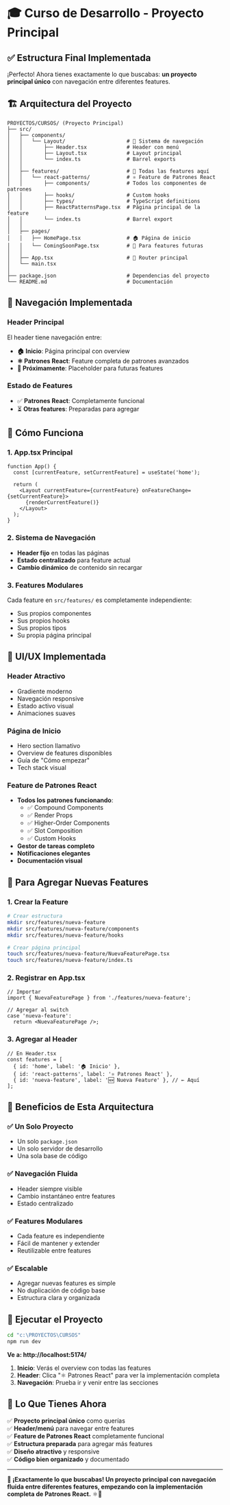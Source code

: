 # 🎓 Curso de Desarrollo - Proyecto Principal

## ✅ Estructura Final Implementada

¡Perfecto! Ahora tienes exactamente lo que buscabas: **un proyecto principal único** con navegación entre diferentes features.

## 🏗️ Arquitectura del Proyecto

```
PROYECTOS/CURSOS/ (Proyecto Principal)
├── src/
│   ├── components/
│   │   └── Layout/                    # 🎯 Sistema de navegación
│   │       ├── Header.tsx             # Header con menú
│   │       ├── Layout.tsx             # Layout principal
│   │       └── index.ts               # Barrel exports
│   │
│   ├── features/                      # 🚀 Todas las features aquí
│   │   └── react-patterns/            # ⚛️ Feature de Patrones React
│   │       ├── components/            # Todos los componentes de patrones
│   │       ├── hooks/                 # Custom hooks
│   │       ├── types/                 # TypeScript definitions
│   │       ├── ReactPatternsPage.tsx  # Página principal de la feature
│   │       └── index.ts               # Barrel export
│   │
│   ├── pages/
│   │   ├── HomePage.tsx               # 🏠 Página de inicio
│   │   └── ComingSoonPage.tsx         # 🚧 Para features futuras
│   │
│   ├── App.tsx                        # 🎯 Router principal
│   └── main.tsx
│
├── package.json                       # Dependencias del proyecto
└── README.md                          # Documentación
```

## 🎯 Navegación Implementada

### Header Principal
El header tiene navegación entre:
- **🏠 Inicio**: Página principal con overview
- **⚛️ Patrones React**: Feature completa de patrones avanzados  
- **🚀 Próximamente**: Placeholder para futuras features

### Estado de Features
- ✅ **Patrones React**: Completamente funcional
- ⏳ **Otras features**: Preparadas para agregar

## 🚀 Cómo Funciona

### 1. App.tsx Principal
```tsx
function App() {
  const [currentFeature, setCurrentFeature] = useState('home');
  
  return (
    <Layout currentFeature={currentFeature} onFeatureChange={setCurrentFeature}>
      {renderCurrentFeature()}
    </Layout>
  );
}
```

### 2. Sistema de Navegación
- **Header fijo** en todas las páginas
- **Estado centralizado** para feature actual
- **Cambio dinámico** de contenido sin recargar

### 3. Features Modulares
Cada feature en `src/features/` es completamente independiente:
- Sus propios componentes
- Sus propios hooks
- Sus propios tipos
- Su propia página principal

## 🎨 UI/UX Implementada

### Header Atractivo
- Gradiente moderno
- Navegación responsive
- Estado activo visual
- Animaciones suaves

### Página de Inicio
- Hero section llamativo
- Overview de features disponibles
- Guía de "Cómo empezar"
- Tech stack visual

### Feature de Patrones React
- **Todos los patrones funcionando**:
  - ✅ Compound Components
  - ✅ Render Props  
  - ✅ Higher-Order Components
  - ✅ Slot Composition
  - ✅ Custom Hooks
- **Gestor de tareas completo**
- **Notificaciones elegantes**
- **Documentación visual**

## 🔧 Para Agregar Nuevas Features

### 1. Crear la Feature
```bash
# Crear estructura
mkdir src/features/nueva-feature
mkdir src/features/nueva-feature/components
mkdir src/features/nueva-feature/hooks

# Crear página principal
touch src/features/nueva-feature/NuevaFeaturePage.tsx
touch src/features/nueva-feature/index.ts
```

### 2. Registrar en App.tsx
```tsx
// Importar
import { NuevaFeaturePage } from './features/nueva-feature';

// Agregar al switch
case 'nueva-feature':
  return <NuevaFeaturePage />;
```

### 3. Agregar al Header
```tsx
// En Header.tsx
const features = [
  { id: 'home', label: '🏠 Inicio' },
  { id: 'react-patterns', label: '⚛️ Patrones React' },
  { id: 'nueva-feature', label: '🆕 Nueva Feature' }, // ← Aquí
];
```

## 🌟 Beneficios de Esta Arquitectura

### ✅ Un Solo Proyecto
- Un solo `package.json`
- Un solo servidor de desarrollo
- Una sola base de código

### ✅ Navegación Fluida
- Header siempre visible
- Cambio instantáneo entre features
- Estado centralizado

### ✅ Features Modulares
- Cada feature es independiente
- Fácil de mantener y extender
- Reutilizable entre features

### ✅ Escalable
- Agregar nuevas features es simple
- No duplicación de código base
- Estructura clara y organizada

## 🚀 Ejecutar el Proyecto

```bash
cd "c:\PROYECTOS\CURSOS"
npm run dev
```

**Ve a: http://localhost:5174/**

1. **Inicio**: Verás el overview con todas las features
2. **Header**: Clica "⚛️ Patrones React" para ver la implementación completa
3. **Navegación**: Prueba ir y venir entre las secciones

## 🎯 Lo Que Tienes Ahora

✅ **Proyecto principal único** como querías  
✅ **Header/menú** para navegar entre features  
✅ **Feature de Patrones React** completamente funcional  
✅ **Estructura preparada** para agregar más features  
✅ **Diseño atractivo** y responsive  
✅ **Código bien organizado** y documentado  

---

**🎉 ¡Exactamente lo que buscabas! Un proyecto principal con navegación fluida entre diferentes features, empezando con la implementación completa de Patrones React.** ⚛️🚀